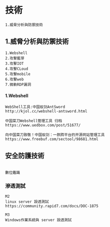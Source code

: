 #
```

```
# 技術
```
1.威脅分析與防禦技術
```
## 1.威脅分析與防禦技術
```
1.Webshell
2.攻擊藍芽
3.攻擊IOT
4.攻擊CLoud
5.攻擊mobile
6.攻擊web
7.微軟RDP漏洞
```
#### 1.Webshell
```
WebShell工具:中国蚁剑AntSword
http://kjol.cc/webshell-antsword.html

中国菜刀Webshell管理工具 归档
https://www.uedbox.com/post/51677/

向中国菜刀致敬！中国蚁剑：一款跨平台的开源网站管理工具
https://www.freebuf.com/sectool/98681.html

```
## 安全防護技術
```

數位鑑識
```
### 滲透測試
```
M2
linux server 設透測試
https://community.rapid7.com/docs/DOC-1875

M3 
Windows作業系統與 server 設透測試
```

